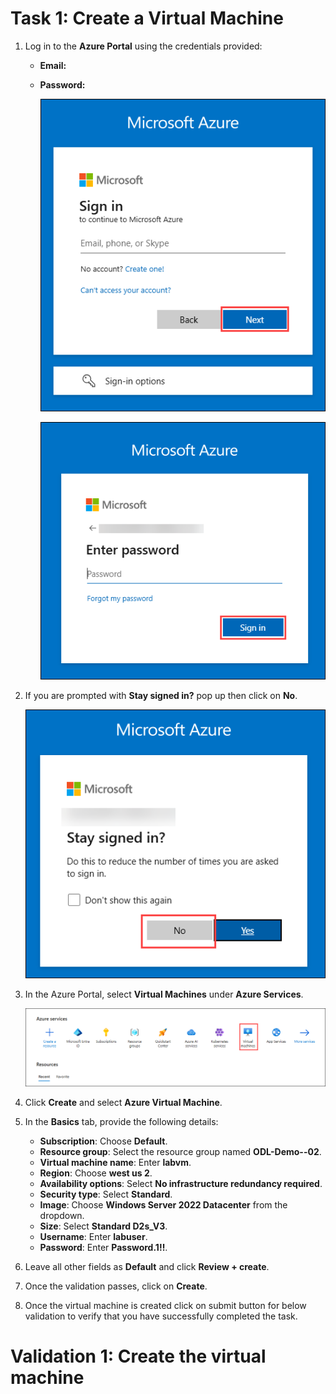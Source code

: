 # Task 1: Create a Virtual Machine

1. Log in to the **Azure Portal** using the credentials provided:

   - **Email:** **<inject key="AzureAdUserEmail"></inject>**
   - **Password:** **<inject key="AzureAdUserPassword"></inject>**

     ![](./images/login.png)

     ![](./images/login1.png)

1. If you are prompted with **Stay signed in?** pop up then click on **No**.

   ![](./images/login2.png)

4. In the Azure Portal, select **Virtual Machines** under **Azure Services**.

   ![](./images/vm.png)
   
6. Click **Create** and select **Azure Virtual Machine**.

7. In the **Basics** tab, provide the following details:

   - **Subscription**: Choose **Default**.  
   - **Resource group**: Select the resource group named **ODL-Demo-<inject key="Deployment Id" enableCopy="false">-02**.  
   - **Virtual machine name**: Enter **labvm**.  
   - **Region**: Choose **west us 2**.  
   - **Availability options**: Select **No infrastructure redundancy required**.  
   - **Security type**: Select **Standard**.  
   - **Image**: Choose **Windows Server 2022 Datacenter** from the dropdown.  
   - **Size**: Select **Standard D2s_V3**.  
   - **Username**: Enter **labuser**.  
   - **Password**: Enter **Password.1!!**.  

8. Leave all other fields as **Default** and click **Review + create**.

9. Once the validation passes, click on **Create**.

10. Once the virtual machine is created click on submit button for below validation to verify that you have successfully completed the task.

# Validation 1: Create the virtual machine

<validation step="73f8cbf9-09fe-4b27-8951-ea93ee6f8e9a" />
